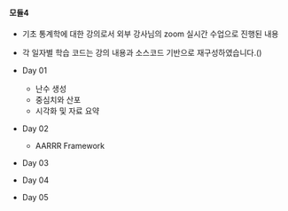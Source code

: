 #### 모듈4 
- 기초 통계학에 대한 강의로서 외부 강사님의 zoom 실시간 수업으로 진행된 내용
- 각 일자별 학습 코드는 강의 내용과 소스코드 기반으로 재구성하였습니다.()

- Day 01
  - 난수 생성
  - 중심치와 산포
  - 시각화 및 자료 요약
- Day 02
  - AARRR Framework

- Day 03
- Day 04
- Day 05
